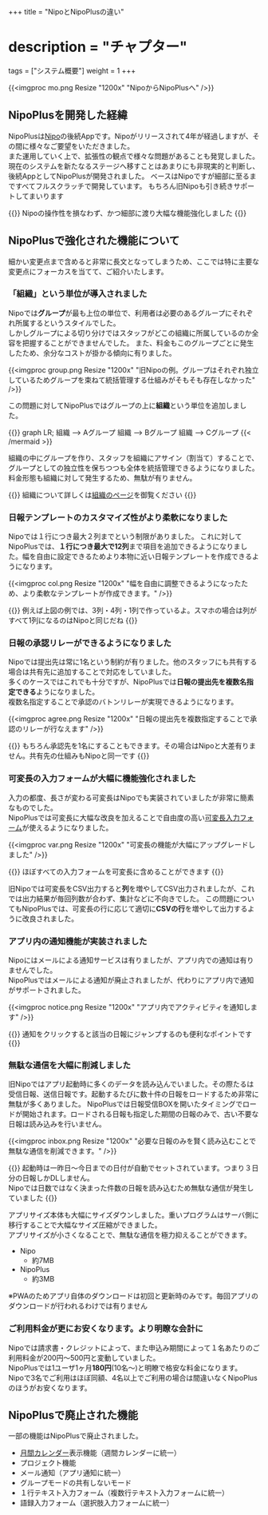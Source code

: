 +++
title = "NipoとNipoPlusの違い"
# description = "チャプター"
tags = ["システム概要"]
weight = 1
+++

{{<imgproc mo.png Resize "1200x" "NipoからNipoPlusへ" />}}


## NipoPlusを開発した経緯

NipoPlusは[Nipo](https://guide-nipo.web.app/)の後続Appです。Nipoがリリースされて4年が経過しますが、その間に様々なご要望をいただきました。  
また運用していく上で、拡張性の観点で様々な問題があることも発覚しました。  
現在のシステムを新たなるステージへ移すことはあまりにも非現実的と判断し、後続AppとしてNipoPlusが開発されました。
ベースはNipoですが細部に至るまですべてフルスクラッチで開発しています。
もちろん旧Nipoも引き続きサポートしてまいります

{{<alice pos="right" icon="here">}}
Nipoの操作性を損なわず、かつ細部に渡り大幅な機能強化しました
{{</alice>}}

## NipoPlusで強化された機能について

細かい変更点まで含めると非常に長文となってしまうため、ここでは特に主要な変更点にフォーカスを当てて、ご紹介いたします。

### 「組織」という単位が導入されました

Nipoでは**グループ**が最も上位の単位で、利用者は必要のあるグループにそれぞれ所属するというスタイルでした。  
しかしグループによる切り分けではスタッフがどこの組織に所属しているのか全容を把握することができませんでした。
また、料金もこのグループごとに発生したため、余分なコストが掛かる傾向に有りました。

{{<imgproc group.png Resize "1200x" "旧Nipoの例。グループはそれぞれ独立しているためグループを束ねて統括管理する仕組みがそもそも存在しなかった" />}}

この問題に対してNipoPlusではグループの上に**組織**という単位を追加しました。

{{<mermaid align="center">}}
graph LR;
  組織 --> Aグループ
  組織 --> Bグループ
  組織 --> Cグループ
{{< /mermaid >}}

組織の中にグループを作り、スタッフを組織にアサイン（割当て）することで、グループとしての独立性を保ちつつも全体を統括管理できるようになりました。
料金形態も組織に対して発生するため、無駄が有りません。

{{<alice pos="right" icon="ok">}}
組織について詳しくは[組織のページ](/org)を御覧ください
{{</alice>}}

### 日報テンプレートのカスタマイズ性がより柔軟になりました

Nipoでは１行につき最大２列までという制限がありました。
これに対してNipoPlusでは、**１行につき最大で12列**まで項目を追加できるようになりました。幅を自由に設定できるためより本物に近い日報テンプレートを作成できるようになります。

{{<imgproc col.png Resize "1200x" "幅を自由に調整できるようになったため、より柔軟なテンプレートが作成できます。" />}}


{{<alice pos="right" icon="ok">}}
例えば上図の例では、3列・4列・1列で作っているよ。スマホの場合は列がすべて1列になるのはNipoと同じだね
{{</alice>}}

### 日報の承認リレーができるようになりました

Nipoでは提出先は常に1名という制約が有りました。他のスタッフにも共有する場合は共有先に追加することで対応をしていました。  
多くのケースではこれでも十分ですが、NipoPlusでは**日報の提出先を複数名指定できる**ようになりました。  
複数名指定することで承認のバトンリレーが実現できるようになります。

{{<imgproc agree.png Resize "1200x" "日報の提出先を複数指定することで承認のリレーが行なえます" />}}

{{<alice pos="right" icon="ok">}}
もちろん承認先を1名にすることもできます。その場合はNipoと大差有りません。共有先の仕組みもNipoと同一です
{{</alice>}}

### 可変長の入力フォームが大幅に機能強化されました

入力の都度、長さが変わる可変長はNipoでも実装されていましたが非常に簡素なものでした。  
NipoPlusでは可変長に大幅な改良を加えることで自由度の高い[可変長入力フォーム](/org/groupsetting/template/array/)が使えるようになりました。

{{<imgproc var.png Resize "1200x" "可変長の機能が大幅にアップグレードしました" />}}

{{<alice pos="right" icon="ok">}}
ほぼすべての入力フォームを可変長に含めることができます
{{</alice>}}

旧Nipoでは可変長をCSV出力すると**列**を増やしてCSV出力されましたが、これでは出力結果が毎回列数が合わず、集計などに不向きでした。
この問題についてもNipoPlusでは、可変長の行に応じて適切に**CSVの行**を増やして出力するように改良されました。

### アプリ内の通知機能が実装されました

Nipoにはメールによる通知サービスは有りましたが、アプリ内での通知は有りませんでした。  
NipoPlusではメールによる通知が廃止されましたが、代わりにアプリ内で通知がサポートされました。

{{<imgproc notice.png Resize "1200x" "アプリ内でアクティビティを通知します" />}}

{{<alice pos="right" icon="ok">}}
通知をクリックすると該当の日報にジャンプするのも便利なポイントです
{{</alice>}}

### 無駄な通信を大幅に削減しました

旧Nipoではアプリ起動時に多くのデータを読み込んでいました。その際たるは受信日報、送信日報です。起動するたびに数十件の日報をロードするため非常に無駄が多くありました。
NipoPlusでは日報受信BOXを開いたタイミングでロードが開始されます。ロードされる日報も指定した期間の日報のみで、古い不要な日報は読み込みを行いません。

{{<imgproc inbox.png Resize "1200x" "必要な日報のみを賢く読み込むことで無駄な通信を削減できます。" />}}

{{<alice pos="right" icon="ok">}}
起動時は一昨日〜今日までの日付が自動でセットされています。つまり３日分の日報しかDLしません。  
Nipoでは日数ではなく決まった件数の日報を読み込むため無駄な通信が発生していました
{{</alice>}}

アプリサイズ本体も大幅にサイズダウンしました。重いプログラムはサーバ側に移行することで大幅なサイズ圧縮ができました。  
アプリサイズが小さくなることで、無駄な通信を極力抑えることができます。

- Nipo
  - 約7MB
- NipoPlus
  - 約3MB

※PWAのためアプリ自体のダウンロードは初回と更新時のみです。毎回アプリのダウンロードが行われるわけでは有りません

### ご利用料金が更にお安くなります。より明瞭な会計に

Nipoでは請求書・クレジットによって、また申込み期間によって１名あたりのご利用料金が200円〜500円と変動していました。  
NipoPlusでは1ユーザ1ヶ月**180円**(10名〜)と明瞭で格安な料金になります。  
Nipoで3名でご利用はほぼ同額、4名以上でご利用の場合は間違いなくNipoPlusのほうがお安くなります。

## NipoPlusで廃止された機能

一部の機能はNipoPlusで廃止されました。

- [月間カレンダー](https://guide-nipo.sndbox.jp/manual/calendar/)表示機能（週間カレンダーに統一）
- プロジェクト機能
- メール通知（アプリ通知に統一）
- グループモードの共有しないモード
- １行テキスト入力フォーム（複数行テキスト入力フォームに統一）
- 語録入力フォーム（選択肢入力フォームに統一）
